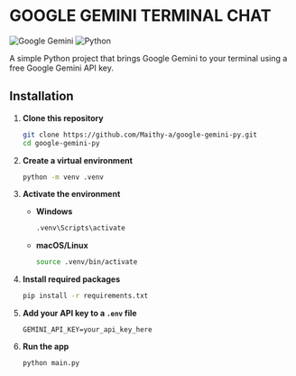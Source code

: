 # GOOGLE GEMINI TERMINAL CHAT  
![Google Gemini](https://img.shields.io/badge/google%20gemini-8E75B2?style=for-the-badge&logo=google%20gemini&logoColor=white)
![Python](https://img.shields.io/badge/python-3670A0?style=for-the-badge&logo=python&logoColor=ffdd54)

A simple Python project that brings Google Gemini to your terminal using a free Google Gemini API key.

## Installation

1. **Clone this repository**
   ```bash
   git clone https://github.com/Maithy-a/google-gemini-py.git
   cd google-gemini-py
   ```

2. **Create a virtual environment**
   ```bash
   python -m venv .venv
   ```

3. **Activate the environment**

   - **Windows**
     ```bash
     .venv\Scripts\activate
     ```

   - **macOS/Linux**
     ```bash
     source .venv/bin/activate
     ```

4. **Install required packages**
   ```bash
   pip install -r requirements.txt
   ```

5. **Add your API key to a `.env` file**
   ```
   GEMINI_API_KEY=your_api_key_here
   ```

6. **Run the app**
   ```bash
   python main.py
   ```



